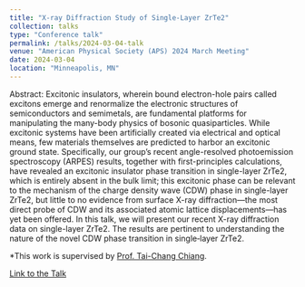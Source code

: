 ```yaml
---
title: "X-ray Diffraction Study of Single-Layer ZrTe2"
collection: talks
type: "Conference talk"
permalink: /talks/2024-03-04-talk
venue: "American Physical Society (APS) 2024 March Meeting"
date: 2024-03-04
location: "Minneapolis, MN"
---
```


Abstract: Excitonic insulators, wherein bound electron-hole pairs called excitons emerge and renormalize the electronic structures of semiconductors and semimetals, are fundamental platforms for manipulating the many-body physics of bosonic quasiparticles. While excitonic systems have been artificially created via electrical and optical means, few materials themselves are predicted to harbor an excitonic ground state. Specifically, our group’s recent angle-resolved photoemission spectroscopy (ARPES) results, together with first-principles calculations, have revealed an excitonic insulator phase transition in single-layer ZrTe2, which is entirely absent in the bulk limit; this excitonic phase can be relevant to the mechanism of the charge density wave (CDW) phase in single-layer ZrTe2, but little to no evidence from surface X-ray diffraction—the most direct probe of CDW and its associated atomic lattice displacements—has yet been offered. In this talk, we will present our recent X-ray diffraction data on single-layer ZrTe2. The results are pertinent to understanding the nature of the novel CDW phase transition in single‑layer ZrTe2.

*This work is supervised by [Prof. Tai-Chang Chiang](https://physics.illinois.edu/people/directory/profile/tcchiang).

[Link to the Talk](https://meetings.aps.org/Meeting/MAR24/Session/A61.6)

